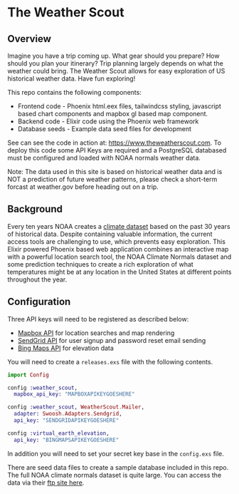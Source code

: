 # The Weather Scout

## Overview

Imagine you have a trip coming up. What gear should you prepare? How should you plan your itinerary? Trip planning largely depends on what the weather could bring. The Weather Scout allows for easy exploration of US historical weather data. Have fun exploring! 

This repo contains the following components:
* Frontend code - Phoenix html.eex files, tailwindcss styling, javascript based chart components and mapbox gl based map component.
* Backend code - Elixir code using the Phoenix web framework
* Database seeds - Example data seed files for development

See can see the code in action at: https://www.theweatherscout.com. To deploy this code some API Keys are required and a PostgreSQL databased must be configured and loaded with NOAA normals weather data.

Note: The data used in this site is based on historical weather data and is NOT a prediction of future weather patterns, please check a short-term forcast at weather.gov before heading out on a trip.   

## Background

Every ten years NOAA creates a [climate dataset](https://www.ncdc.noaa.gov/data-access/land-based-station-data/land-based-datasets/climate-normals/1981-2010-normals-data) based on the past 30 years of historical data. Despite containing valuable information, the current access tools are challenging to use, which prevents easy exploration. This Elixir powered Phoenix based web application combines an interactive map with a powerful location search tool, the NOAA Climate Normals dataset and some prediction techniques to create a rich exploration of what temperatures might be at any location in the United States at different points throughout the year.

## Configuration

Three API keys will need to be registered as described below:
* [Mapbox API](https://docs.mapbox.com/help/getting-started/access-tokens/) for location searches and map rendering
* [SendGrid API](https://sendgrid.com/solutions/email-api/) for user signup and password reset email sending
* [Bing Maps API](https://www.microsoft.com/en-us/maps/create-a-bing-maps-key) for elevation data

You will need to create a `releases.exs` file with the following contents.

```elixir
import Config

config :weather_scout,
  mapbox_api_key: "MAPBOXAPIKEYGOESHERE"

config :weather_scout, WeatherScout.Mailer,
  adapter: Swoosh.Adapters.Sendgrid,
  api_key: "SENDGRIDAPIKEYGOESHERE"

config :virtual_earth_elevation,
  api_key: "BINGMAPSAPIKEYGOESHERE"
```

In addition you will need to set your secret key base in the `config.exs` file.

There are seed data files to create a sample database included in this repo. The full NOAA climate normals dataset is quite large. You can access the data via their [ftp site here](ftp://ftp.ncdc.noaa.gov/pub/data/normals/1981-2010/).


